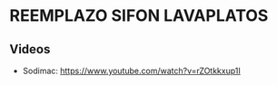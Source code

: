 REEMPLAZO SIFON LAVAPLATOS
===========================


Videos 
-------

- Sodimac: https://www.youtube.com/watch?v=rZOtkkxup1I 


